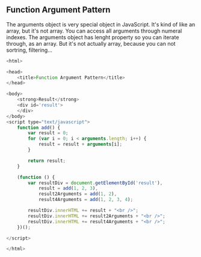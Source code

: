 ## Function Argument Pattern

The arguments object is very special object in JavaScript. It's kind of like an array, but it's not array. You can access all arguments through numeral indexes. The arguments object has lenght property so you can iterate through, as an array. But it's not actually array, because you can not sortring, filtering...

``` js
<html>

<head>
    <title>Function Argument Pattern</title>
</head>

<body>
    <strong>Result</strong>
    <div id='result'>
    </div>
</body>
<script type="text/javascript">
    function add() {
        var result = 0;
        for (var i = 0; i < arguments.length; i++) {
            result = result + arguments[i];
        }

        return result;
    }

    (function () {
        var resultDiv = document.getElementById('result'),
            result = add(1, 2, 3),
            result2Arguments = add(1, 2),
            result4Arguments = add(1, 2, 3, 4);

        resultDiv.innerHTML += result + "<br />";
        resultDiv.innerHTML += result2Arguments + "<br />";
        resultDiv.innerHTML += result4Arguments + "<br />";
    })();

</script>

</html>
```